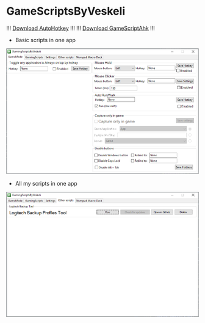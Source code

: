# GameScriptsByVeskeli

!!! [Download AutoHotkey](https://www.autohotkey.com/) !!!
!!! [Download GameScriptAhk](https://github.com/veskeli/GameScriptsByVeskeli/releases/download/0.31/GameScripts.ahk) !!!

+ Basic scripts in one app


![Preview](https://raw.githubusercontent.com/veskeli/GameScriptsByVeskeli/main/GamingScriptPicture.png)


+ All my scripts in one app


![Preview](https://raw.githubusercontent.com/veskeli/GameScriptsByVeskeli/main/OtherScripts.png)